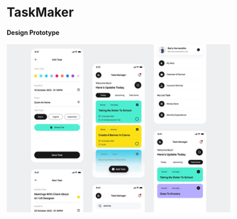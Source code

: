 # TaskMaker

#### Design Prototype
<img src="/prototype/prototype.png" alt="prototype" style="zoom:50%;" />